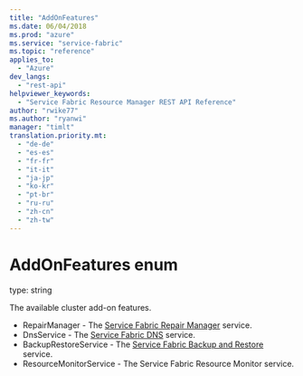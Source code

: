 ```yaml
---
title: "AddOnFeatures"
ms.date: 06/04/2018
ms.prod: "azure"
ms.service: "service-fabric"
ms.topic: "reference"
applies_to: 
  - "Azure"
dev_langs: 
  - "rest-api"
helpviewer_keywords: 
  - "Service Fabric Resource Manager REST API Reference"
author: "rwike77"
ms.author: "ryanwi"
manager: "timlt"
translation.priority.mt: 
  - "de-de"
  - "es-es"
  - "fr-fr"
  - "it-it"
  - "ja-jp"
  - "ko-kr"
  - "pt-br"
  - "ru-ru"
  - "zh-cn"
  - "zh-tw"
---
```

# AddOnFeatures enum

type: string

The available cluster add-on features.

  - RepairManager - The [Service Fabric Repair Manager](/azure/service-fabric/service-fabric-patch-orchestration-application#prerequisites) service.
  - DnsService - The [Service Fabric DNS](/azure/service-fabric/service-fabric-dnsservice) service.
  - BackupRestoreService - The [Service Fabric Backup and Restore](/azure/service-fabric/service-fabric-backuprestoreservice-quickstart-azurecluster) service.
  - ResourceMonitorService - The Service Fabric Resource Monitor service.


